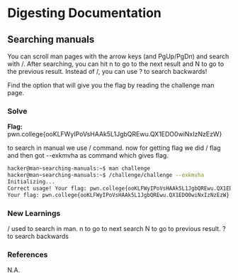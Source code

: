 # Digesting Documentation

## Searching manuals

You can scroll man pages with the arrow keys (and PgUp/PgDn) and search with /. After searching, you can hit n to go to the next result and N to go to the previous result. Instead of /, you can use ? to search backwards!

Find the option that will give you the flag by reading the challenge man page.

### Solve
**Flag:** pwn.college{ooKLFWyIPoVsHAAk5L1JgbQREwu.QX1EDO0wiNxIzNzEzW}

to search in manual we use / command. now for getting flag we did / flag and then got --exkmvha as command which gives flag.

```bash
hacker@man~searching-manuals:~$ man challenge
hacker@man~searching-manuals:~$ /challenge/challenge --exkmvha
Initializing...
Correct usage! Your flag: pwn.college{ooKLFWyIPoVsHAAk5L1JgbQREwu.QX1EDO0wiNxIzNzEzW}
Your flag: pwn.college{ooKLFWyIPoVsHAAk5L1JgbQREwu.QX1EDO0wiNxIzNzEzW}
```

### New Learnings
/ used to search in man. n to go to next search N to go to previous result. ? to search backwards

### References 
N.A.
